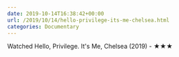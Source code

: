 ```yaml
---
date: 2019-10-14T16:38:42+00:00
url: /2019/10/14/hello-privilege-its-me-chelsea.html
categories: Documentary
---
```

Watched Hello, Privilege. It's Me, Chelsea (2019) - ★★★




